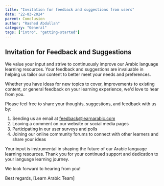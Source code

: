 ```yaml
---
title: "Invitation for feedback and suggestions from users"
date: "22-03-2024"
parent: Conclusion
author: "Rashed Abdullah"
category: "General"
tags: ["intro", "getting-started"]
---
```


## Invitation for Feedback and Suggestions

We value your input and strive to continuously improve our Arabic language learning resources. Your feedback and suggestions are invaluable in helping us tailor our content to better meet your needs and preferences.

Whether you have ideas for new topics to cover, improvements to existing content, or general feedback on your learning experience, we'd love to hear from you.

Please feel free to share your thoughts, suggestions, and feedback with us by:

1. Sending us an email at [feedback@learnarabic.com](www.learnarabic@gmail.com)
2. Leaving a comment on our website or social media pages
3. Participating in our user surveys and polls
4. Joining our online community forums to connect with other learners and share your ideas

Your input is instrumental in shaping the future of our Arabic language learning resources. Thank you for your continued support and dedication to your language learning journey.

We look forward to hearing from you!

Best regards,
[Learn Arabic Team]
